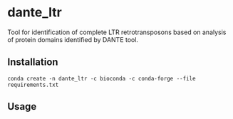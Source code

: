 # dante_ltr
Tool for identification of complete LTR retrotransposons based on analysis of protein domains identified by DANTE tool.
## Installation
```shell
conda create -n dante_ltr -c bioconda -c conda-forge --file requirements.txt
```

## Usage

